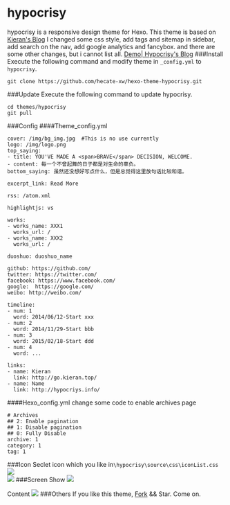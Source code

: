 # hypocrisy
hypocrisy is a responsive design theme for Hexo.
This theme is based on [Kieran's Blog](http://go.kieran.top)
I changed some css style,
add tags and sitemap in sidebar,
add search on the nav,
add google analytics and fancybox.
and there are some other changes, but i cannot list all.
[Demo| Hypocrisy's Blog](http://hypocrisy.info)
###Install
Execute the following command and modify theme in <code>_config.yml</code> to <code>hypocrisy</code>.
```
git clone https://github.com/hecate-xw/hexo-theme-hypocrisy.git
```
<!--more-->
###Update
Execute the following command to update hypocrisy.
``` 
cd themes/hypocrisy
git pull
```
###Config
####Theme_config.yml
```
cover: /img/bg_img.jpg  #This is no use currently
logo: /img/logo.png
top_saying:
- title: YOU'VE MADE A <span>BRAVE</span> DECISION, WELCOME.
- content: 每一个不曾起舞的日子都是对生命的辜负。
bottom_saying: 虽然还没想好写点什么，但是总觉得这里放句话比较和谐。
  
excerpt_link: Read More
  
rss: /atom.xml
  
highlightjs: vs

works:
- works_name: XXX1
  works_url: /
- works_name: XXX2
  works_url: /
  
duoshuo: duoshuo_name
  
github: https://github.com/
twitter: https://twitter.com/
facebook: https://www.facebook.com/
google:  https://google.com/
weibo: http://weibo.com/
  
timeline:
- num: 1
  word: 2014/06/12-Start xxx
- num: 2
  word: 2014/11/29-Start bbb
- num: 3
  word: 2015/02/18-Start ddd
- num: 4
  word: ...
  
links:
- name: Kieran
  link: http://go.kieran.top/
- name: Name
  link: http://hypocriys.info/
```
####Hexo_config.yml
change some code to enable archives page
```
# Archives
## 2: Enable pagination
## 1: Disable pagination
## 0: Fully Disable
archive: 1
category: 1
tag: 1
```
###Icon
Seclet icon which you like in<code>\hypocrisy\source\css\iconList.css</code>  
![](http://kieran-hexo.qiniudn.com/hexo_14_1.png)  
![](http://kieran-hexo.qiniudn.com/hexo_14_2.png)
###Screen
Show
![](http://kieran-hexo.qiniudn.com/hexo_14_3.png)
  
Content
![](http://kieran-hexo.qiniudn.com/hexo_14_4.png)
###Others
If you like this theme, [Fork](https://github.com/hecate-xw/hexo-theme-hypocrisy/fork) && Star.
Come on.
